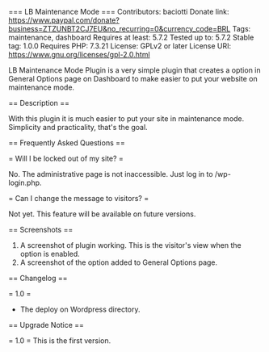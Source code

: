 === LB Maintenance Mode ===
Contributors: baciotti
Donate link: https://www.paypal.com/donate?business=ZTZUNBT2CJ7EU&no_recurring=0&currency_code=BRL
Tags: maintenance, dashboard
Requires at least: 5.7.2
Tested up to: 5.7.2
Stable tag: 1.0.0
Requires PHP: 7.3.21
License: GPLv2 or later
License URI: https://www.gnu.org/licenses/gpl-2.0.html

LB Maintenance Mode Plugin is a very simple plugin that creates a option in General Options page on Dashboard to make easier to put your website on maintenance mode.

== Description ==

With this plugin it is much easier to put your site in maintenance mode. Simplicity and practicality, that's the goal.

== Frequently Asked Questions ==

= Will I be locked out of my site? =

No. The administrative page is not inaccessible. Just log in to <your-site>/wp-login.php.

= Can I change the message to visitors? =

Not yet. This feature will be available on future versions.

== Screenshots ==

1. A screenshot of plugin working. This is the visitor's view when the option is enabled.
2. A screenshot of the option added to General Options page.

== Changelog ==

= 1.0 =
* The deploy on Wordpress directory.

== Upgrade Notice ==

= 1.0 =
This is the first version.
